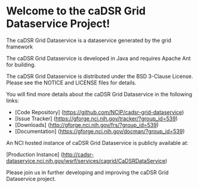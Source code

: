 Welcome to the caDSR Grid Dataservice Project!
=====================================
The caDSR Grid Dataservice is a dataservice generated by the grid framework

The caDSR Grid Dataservice is developed in Java and requires Apache Ant for building.
 
The caDSR Grid Dataservice is distributed under the BSD 3-Clause License.
Please see the NOTICE and LICENSE files for details.

You will find more details about the caDSR Grid Dataservice in the following links:

 * [Code Repository] (https://github.com/NCIP/cadsr-grid-dataservice)
 * [Issue Tracker] (https://gforge.nci.nih.gov/tracker/?group_id=539)
 * [Downloads] (http://gforge.nci.nih.gov/frs/?group_id=539)
 * [Documentation] (https://gforge.nci.nih.gov/docman/?group_id=539)
 
An NCI hosted instance of caDSR Grid Dataservice is publicly available at:

[Production Instance] (http://cadsr-dataservice.nci.nih.gov/wsrf/services/cagrid/CaDSRDataService)

Please join us in further developing and improving the caDSR Grid Dataservice project.

